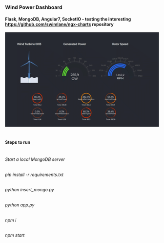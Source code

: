 ### Wind Power Dashboard
#### Flask, MongoDB, Angular7, SocketIO -  testing the interesting https://github.com/swimlane/ngx-charts repository

![Screenshot](wind-park1.gif)
#
#### Steps to run
#
###### Start a local MongoDB server
###### pip install -r requirements.txt
###### python insert_mongo.py
###### python app.py
###### npm i
###### npm start

